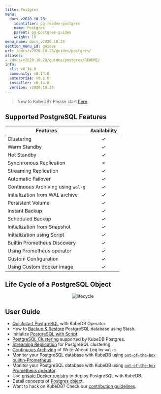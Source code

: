 ```yaml
---
title: Postgres
menu:
  docs_v2020.10.28:
    identifier: pg-readme-postgres
    name: Postgres
    parent: pg-postgres-guides
    weight: 10
menu_name: docs_v2020.10.28
section_menu_id: guides
url: /docs/v2020.10.28/guides/postgres/
aliases:
- /docs/v2020.10.28/guides/postgres/README/
info:
  cli: v0.14.0
  community: v0.14.0
  enterprise: v0.1.0
  installer: v0.14.0
  version: v2020.10.28
---
```


> New to KubeDB? Please start [here](/docs/v2020.10.28/README).

## Supported PostgreSQL Features

| Features                           | Availability |
| ---------------------------------- | :----------: |
| Clustering                         |   &#10003;   |
| Warm Standby                       |   &#10003;   |
| Hot Standby                        |   &#10003;   |
| Synchronous Replication            |   &#10007;   |
| Streaming Replication              |   &#10003;   |
| Automatic Failover                 |   &#10003;   |
| Continuous Archiving using `wal-g` |   &#10003;   |
| Initialization from WAL archive    |   &#10003;   |
| Persistent Volume                  |   &#10003;   |
| Instant Backup                     |   &#10003;   |
| Scheduled Backup                   |   &#10003;   |
| Initialization from Snapshot       |   &#10003;   |
| Initialization using Script        |   &#10003;   |
| Builtin Prometheus Discovery       |   &#10003;   |
| Using Prometheus operator          |   &#10003;   |
| Custom Configuration               |   &#10003;   |
| Using Custom docker image          |   &#10003;   |

## Life Cycle of a PostgreSQL Object

<p align="center">
  <img alt="lifecycle"  src="/docs/v2020.10.28/images/postgres/lifecycle.png">
</p>

## User Guide

- [Quickstart PostgreSQL](/docs/v2020.10.28/guides/postgres/quickstart/quickstart) with KubeDB Operator.
- How to [Backup & Restore](/docs/v2020.10.28/guides/postgres/backup/stash) PostgreSQL database using Stash.
- Initialize [PostgreSQL with Script](/docs/v2020.10.28/guides/postgres/initialization/script_source).
- [PostgreSQL Clustering](/docs/v2020.10.28/guides/postgres/clustering/ha_cluster) supported by KubeDB Postgres.
- [Streaming Replication](/docs/v2020.10.28/guides/postgres/clustering/streaming_replication) for PostgreSQL clustering.
- [Continuous Archiving](/docs/v2020.10.28/guides/postgres/backup/wal/continuous_archiving) of Write-Ahead Log by `wal-g`.
- Monitor your PostgreSQL database with KubeDB using [`out-of-the-box` builtin-Prometheus](/docs/v2020.10.28/guides/postgres/monitoring/using-builtin-prometheus).
- Monitor your PostgreSQL database with KubeDB using [`out-of-the-box` Prometheus operator](/docs/v2020.10.28/guides/postgres/monitoring/using-prometheus-operator).
- Use [private Docker registry](/docs/v2020.10.28/guides/postgres/private-registry/using-private-registry) to deploy PostgreSQL with KubeDB.
- Detail concepts of [Postgres object](/docs/v2020.10.28/guides/postgres/concepts/postgres).
- Want to hack on KubeDB? Check our [contribution guidelines](/docs/v2020.10.28/CONTRIBUTING).
